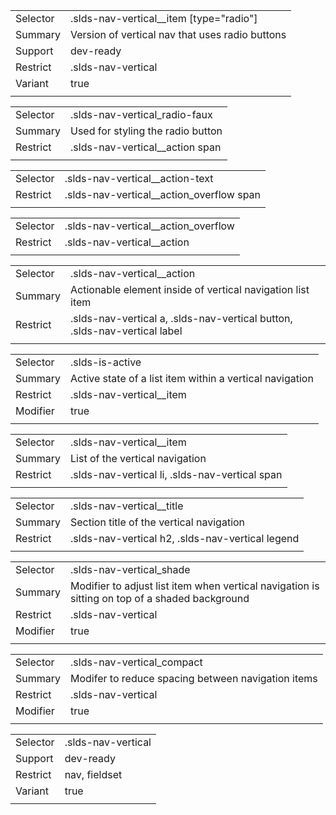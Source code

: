 
|  |  |
|-------|-------|
| Selector | .slds-nav-vertical__item [type="radio"] |
| Summary | Version of vertical nav that uses radio buttons |
| Support | dev-ready |
| Restrict | .slds-nav-vertical |
| Variant | true |
|  |  |


|  |  |
|-------|-------|
| Selector | .slds-nav-vertical_radio-faux |
| Summary | Used for styling the radio button |
| Restrict | .slds-nav-vertical__action span |
|  |  |


|  |  |
|-------|-------|
| Selector | .slds-nav-vertical__action-text |
| Restrict | .slds-nav-vertical__action_overflow span |
|  |  |


|  |  |
|-------|-------|
| Selector | .slds-nav-vertical__action_overflow |
| Restrict | .slds-nav-vertical__action |
|  |  |


|  |  |
|-------|-------|
| Selector | .slds-nav-vertical__action |
| Summary | Actionable element inside of vertical navigation list item |
| Restrict | .slds-nav-vertical a, .slds-nav-vertical button, .slds-nav-vertical label |
|  |  |


|  |  |
|-------|-------|
| Selector | .slds-is-active |
| Summary | Active state of a list item within a vertical navigation |
| Restrict | .slds-nav-vertical__item |
| Modifier | true |
|  |  |


|  |  |
|-------|-------|
| Selector | .slds-nav-vertical__item |
| Summary | List of the vertical navigation |
| Restrict | .slds-nav-vertical li, .slds-nav-vertical span |
|  |  |


|  |  |
|-------|-------|
| Selector | .slds-nav-vertical__title |
| Summary | Section title of the vertical navigation |
| Restrict | .slds-nav-vertical h2, .slds-nav-vertical legend |
|  |  |


|  |  |
|-------|-------|
| Selector | .slds-nav-vertical_shade |
| Summary | Modifier to adjust list item when vertical navigation is sitting on top of a shaded background |
| Restrict | .slds-nav-vertical |
| Modifier | true |
|  |  |


|  |  |
|-------|-------|
| Selector | .slds-nav-vertical_compact |
| Summary | Modifer to reduce spacing between navigation items |
| Restrict | .slds-nav-vertical |
| Modifier | true |
|  |  |


|  |  |
|-------|-------|
| Selector | .slds-nav-vertical |
| Support | dev-ready |
| Restrict | nav, fieldset |
| Variant | true |
|  |  |

